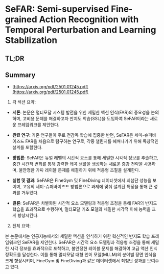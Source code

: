 # SeFAR: Semi-supervised Fine-grained Action Recognition with Temporal Perturbation and Learning Stabilization
## TL;DR
## Summary
- [https://arxiv.org/pdf/2501.01245.pdf](https://arxiv.org/pdf/2501.01245.pdf)

1. 각 섹션 요약:

- **서론**:
  논문은 멀티모달 시스템 발전을 위한 세밀한 액션 인식(FAR)의 중요성을 논의하며, 고비용 문제를 해결하고자 반지도 학습(SSL)을 도입하여 SeFAR이라는 새로운 프레임워크를 제안한다.

- **관련 연구**:
  기존 연구들이 주로 전감독 학습에 집중한 반면, SeFAR은 세미-슈퍼바이즈드 FAR을 처음으로 탐구하는 연구로, 각종 챌린지를 헤쳐나가기 위해 독창적인 설계를 포함한다.

- **방법론**:
  SeFAR은 듀얼 레벨의 시간적 요소를 통해 세밀한 시각적 정보를 추출하고, 중간 시간적 변화를 통해 강력한 왜곡 샘플을 생성하는 새로운 증강 전략을 사용하며, 불안정한 가짜 레이블 문제를 해결하기 위해 적응형 조절을 설계한다.

- **실험 및 결과**:
  SeFAR은 FineGym 및 FineDiving 데이터셋에서 최첨단 성능을 보이며, 고유의 세미-슈퍼바이즈드 방법론으로 과제에 맞춰 설계된 특징을 통해 큰 성과를 거두었다.

- **결론**:
  SeFAR은 차별화된 시간적 요소 모델링과 적응형 조정을 통해 FAR의 반지도 학습을 효과적으로 수행하며, 멀티모달 기초 모델의 세밀한 시각적 이해 능력을 크게 향상시킨다.

2. 전체 요약:

본 논문에서는 인공지능에서의 세밀한 액션을 인식하기 위한 혁신적인 반지도 학습 프레임워크인 SeFAR을 제안한다. SeFAR은 시간적 요소 모델링과 적응형 조정을 통해 세밀한 시각 정보를 효과적으로 포착하고, 불안정한 레이블 문제를 해결하여 고급 액션 인식 정확도를 달성한다. 이를 통해 멀티모달 대형 언어 모델(MLLM)의 분야별 장면 인식을 크게 향상시키며, FineGym 및 FineDiving과 같은 데이터셋에서 최첨단 성과를 보여주고 있다.